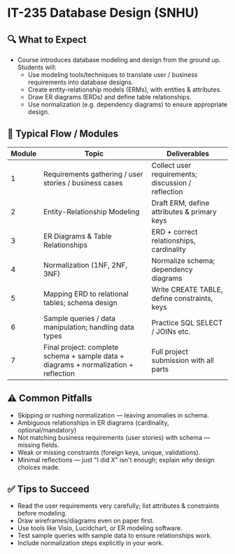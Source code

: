 # IT-235 Database Design (SNHU)

## 🔍 What to Expect

- Course introduces database modeling and design from the ground up. Students will:
  - Use modeling tools/techniques to translate user / business requirements into database designs.  
  - Create entity-relationship models (ERMs), with entities & attributes.  
  - Draw ER diagrams (ERDs) and define table relationships.  
  - Use normalization (e.g. dependency diagrams) to ensure appropriate design.  

## 📅 Typical Flow / Modules

| Module | Topic | Deliverables |
|---|--------|---------------|
| 1 | Requirements gathering / user stories / business cases | Collect user requirements; discussion / reflection |
| 2 | Entity-Relationship Modeling | Draft ERM, define attributes & primary keys |
| 3 | ER Diagrams & Table Relationships | ERD + correct relationships, cardinality |
| 4 | Normalization (1NF, 2NF, 3NF) | Normalize schema; dependency diagrams |
| 5 | Mapping ERD to relational tables; schema design | Write CREATE TABLE, define constraints, keys |
| 6 | Sample queries / data manipulation; handling data types | Practice SQL SELECT / JOINs etc. |
| 7 | Final project: complete schema + sample data + diagrams + normalization + reflection | Full project submission with all parts |

## ⚠ Common Pitfalls

- Skipping or rushing normalization — leaving anomalies in schema.  
- Ambiguous relationships in ER diagrams (cardinality, optional/mandatory)  
- Not matching business requirements (user stories) with schema — missing fields.  
- Weak or missing constraints (foreign keys, unique, validations).  
- Minimal reflections — just "I did X" isn't enough; explain *why* design choices made.

## ✅ Tips to Succeed

- Read the user requirements very carefully; list attributes & constraints before modeling.  
- Draw wireframes/diagrams even on paper first.  
- Use tools like Visio, Lucidchart, or ER modeling software.  
- Test sample queries with sample data to ensure relationships work.  
- Include normalization steps explicitly in your work.  
